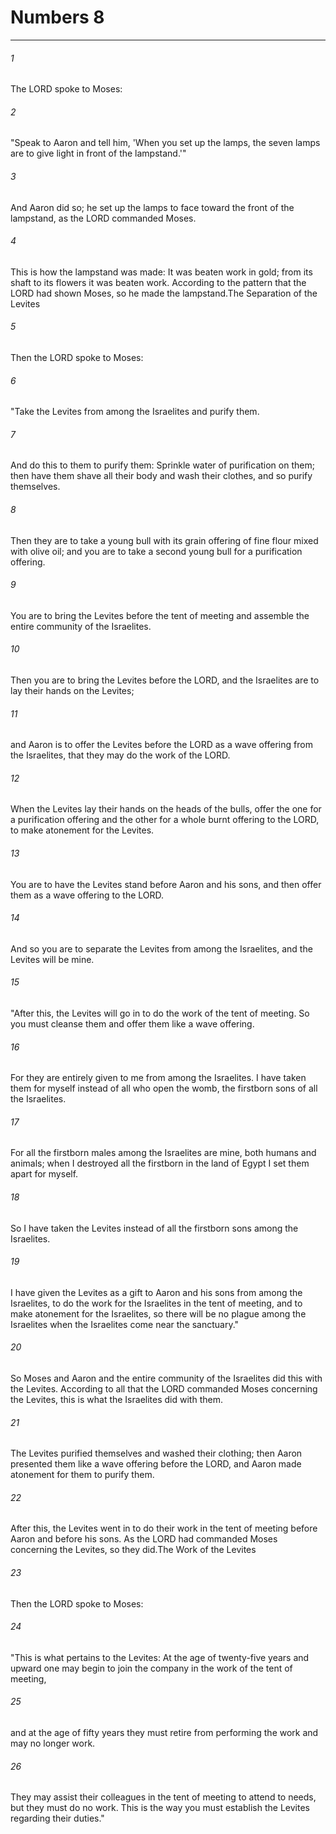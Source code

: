 # Numbers 8
***



###### 1 
The LORD spoke to Moses: 

###### 2 
"Speak to Aaron and tell him, 'When you set up the lamps, the seven lamps are to give light in front of the lampstand.'" 

###### 3 
And Aaron did so; he set up the lamps to face toward the front of the lampstand, as the LORD commanded Moses. 

###### 4 
This is how the lampstand was made: It was beaten work in gold; from its shaft to its flowers it was beaten work. According to the pattern that the LORD had shown Moses, so he made the lampstand.The Separation of the Levites 

###### 5 
Then the LORD spoke to Moses: 

###### 6 
"Take the Levites from among the Israelites and purify them. 

###### 7 
And do this to them to purify them: Sprinkle water of purification on them; then have them shave all their body and wash their clothes, and so purify themselves. 

###### 8 
Then they are to take a young bull with its grain offering of fine flour mixed with olive oil; and you are to take a second young bull for a purification offering. 

###### 9 
You are to bring the Levites before the tent of meeting and assemble the entire community of the Israelites. 

###### 10 
Then you are to bring the Levites before the LORD, and the Israelites are to lay their hands on the Levites; 

###### 11 
and Aaron is to offer the Levites before the LORD as a wave offering from the Israelites, that they may do the work of the LORD. 

###### 12 
When the Levites lay their hands on the heads of the bulls, offer the one for a purification offering and the other for a whole burnt offering to the LORD, to make atonement for the Levites. 

###### 13 
You are to have the Levites stand before Aaron and his sons, and then offer them as a wave offering to the LORD. 

###### 14 
And so you are to separate the Levites from among the Israelites, and the Levites will be mine. 

###### 15 
"After this, the Levites will go in to do the work of the tent of meeting. So you must cleanse them and offer them like a wave offering. 

###### 16 
For they are entirely given to me from among the Israelites. I have taken them for myself instead of all who open the womb, the firstborn sons of all the Israelites. 

###### 17 
For all the firstborn males among the Israelites are mine, both humans and animals; when I destroyed all the firstborn in the land of Egypt I set them apart for myself. 

###### 18 
So I have taken the Levites instead of all the firstborn sons among the Israelites. 

###### 19 
I have given the Levites as a gift to Aaron and his sons from among the Israelites, to do the work for the Israelites in the tent of meeting, and to make atonement for the Israelites, so there will be no plague among the Israelites when the Israelites come near the sanctuary." 

###### 20 
So Moses and Aaron and the entire community of the Israelites did this with the Levites. According to all that the LORD commanded Moses concerning the Levites, this is what the Israelites did with them. 

###### 21 
The Levites purified themselves and washed their clothing; then Aaron presented them like a wave offering before the LORD, and Aaron made atonement for them to purify them. 

###### 22 
After this, the Levites went in to do their work in the tent of meeting before Aaron and before his sons. As the LORD had commanded Moses concerning the Levites, so they did.The Work of the Levites 

###### 23 
Then the LORD spoke to Moses: 

###### 24 
"This is what pertains to the Levites: At the age of twenty-five years and upward one may begin to join the company in the work of the tent of meeting, 

###### 25 
and at the age of fifty years they must retire from performing the work and may no longer work. 

###### 26 
They may assist their colleagues in the tent of meeting to attend to needs, but they must do no work. This is the way you must establish the Levites regarding their duties."
